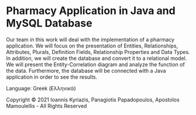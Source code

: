 # Pharmacy Application in Java and MySQL Database
Our team in this work will deal with the implementation of a pharmacy application. We will focus on the presentation of Entities, Relationships, Attributes, Plurals, Definition Fields, Relationship Properties and Data Types. In addition, we will create the database and convert it to a relational model. We will present the Entity-Correlation diagram and analyze the function of the data. Furthermore, the database will be connected with a Java application in order to see the results.

Language: Greek (Ελληνικά)

Copyright © 2021 Ioannis Kyriazis, Panagiotis Papadopoulos, Apostolos Mamoulellis - All Rights Reserved
